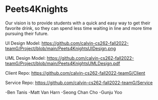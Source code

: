 # Peets4Knights

Our vision is to provide students with a quick and easy way to get their favorite drink, so they can spend less time waiting in line and more time pursuing their future.

UI Design Model: https://github.com/calvin-cs262-fall2022-teamG/Project/blob/main/Peets4KnightsUIDesign.png

UML Design Model: https://github.com/calvin-cs262-fall2022-teamG/Project/blob/main/Peets4KnightsUMLDesign.pdf

Client Repo: https://github.com/calvin-cs262-fall2022-teamG/Client

Service Repo: https://github.com/calvin-cs262-fall2022-teamG/Service

-Ben Tanis
-Matt Van Harn
-Seong Chan Cho
-Gunju Yoo
